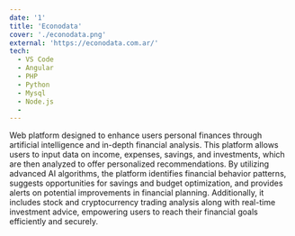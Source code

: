 ```yaml
---
date: '1'
title: 'Econodata'
cover: './econodata.png'
external: 'https://econodata.com.ar/'
tech:
  - VS Code
  - Angular
  - PHP
  - Python
  - Mysql
  - Node.js
  -
---
```


Web platform designed to enhance users personal finances through artificial intelligence and in-depth financial analysis. This platform allows users to input data on income, expenses, savings, and investments, which are then analyzed to offer personalized recommendations. By utilizing advanced AI algorithms, the platform identifies financial behavior patterns, suggests opportunities for savings and budget optimization, and provides alerts on potential improvements in financial planning. Additionally, it includes stock and cryptocurrency trading analysis along with real-time investment advice, empowering users to reach their financial goals efficiently and securely.
